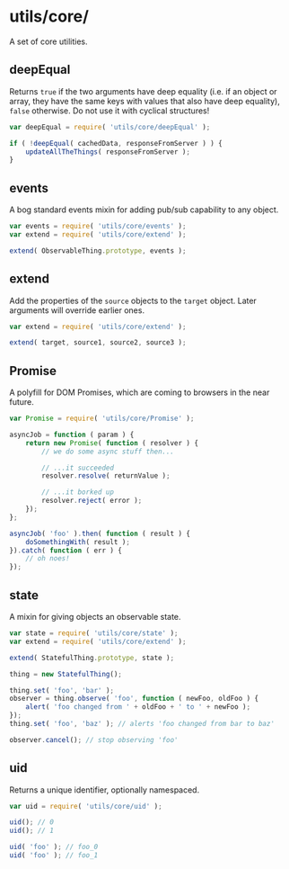 utils/core/
===========

A set of core utilities.


deepEqual
---------

Returns `true` if the two arguments have deep equality (i.e. if an object or array, they have the same keys with values that also have deep equality), `false` otherwise. Do not use it with cyclical structures!

```js
var deepEqual = require( 'utils/core/deepEqual' );

if ( !deepEqual( cachedData, responseFromServer ) ) {
	updateAllTheThings( responseFromServer );
}
```


events
------

A bog standard events mixin for adding pub/sub capability to any object.

```js
var events = require( 'utils/core/events' );
var extend = require( 'utils/core/extend' );

extend( ObservableThing.prototype, events );
```


extend
------

Add the properties of the `source` objects to the `target` object. Later arguments will override earlier ones.

```js
var extend = require( 'utils/core/extend' );

extend( target, source1, source2, source3 );
```


Promise
-------

A polyfill for DOM Promises, which are coming to browsers in the near future.

```js
var Promise = require( 'utils/core/Promise' );

asyncJob = function ( param ) {
	return new Promise( function ( resolver ) {
		// we do some async stuff then...

		// ...it succeeded
		resolver.resolve( returnValue );

		// ...it borked up
		resolver.reject( error );
	});	
};

asyncJob( 'foo' ).then( function ( result ) {
	doSomethingWith( result );
}).catch( function ( err ) {
	// oh noes!
});
```

state
-----

A mixin for giving objects an observable state.

```js
var state = require( 'utils/core/state' );
var extend = require( 'utils/core/extend' );

extend( StatefulThing.prototype, state );

thing = new StatefulThing();

thing.set( 'foo', 'bar' );
observer = thing.observe( 'foo', function ( newFoo, oldFoo ) {
	alert( 'foo changed from ' + oldFoo + ' to ' + newFoo );
});
thing.set( 'foo', 'baz' ); // alerts 'foo changed from bar to baz'

observer.cancel(); // stop observing 'foo'
```


uid
---

Returns a unique identifier, optionally namespaced.


```js
var uid = require( 'utils/core/uid' );

uid(); // 0
uid(); // 1

uid( 'foo' ); // foo_0
uid( 'foo' ); // foo_1
```